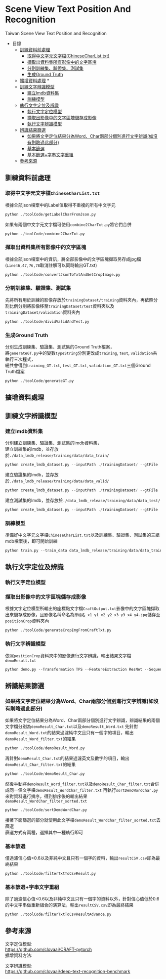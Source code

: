 # Scene View Text Position And Recognition
Taiwan Scene View Text Position and Recognition

* 目錄
  * [訓練資料前處理](https://github.com/sarah862024/SceneViewTextPositionAndRecognition#%E8%A8%93%E7%B7%B4%E8%B3%87%E6%96%99%E5%89%8D%E8%99%95%E7%90%86 "link")
    * [取得中文字元文字檔(ChineseCharList.txt)](https://github.com/sarah862024/SceneViewTextPositionAndRecognition#%E5%8F%96%E5%BE%97%E4%B8%AD%E6%96%87%E5%AD%97%E5%85%83%E6%96%87%E5%AD%97%E6%AA%94chinesecharlisttxt "link")
    * [擷取出資料集所有影像中的文字區塊](https://github.com/sarah862024/SceneViewTextPositionAndRecognition#%E6%93%B7%E5%8F%96%E5%87%BA%E8%B3%87%E6%96%99%E9%9B%86%E6%89%80%E6%9C%89%E5%BD%B1%E5%83%8F%E4%B8%AD%E7%9A%84%E6%96%87%E5%AD%97%E5%8D%80%E5%A1%8A "link")
    * [分割訓練集、驗證集、測試集](https://github.com/sarah862024/SceneViewTextPositionAndRecognition#%E5%88%86%E5%89%B2%E8%A8%93%E7%B7%B4%E9%9B%86%E9%A9%97%E8%AD%89%E9%9B%86%E6%B8%AC%E8%A9%A6%E9%9B%86 "link")
    * [生成Ground Truth](https://github.com/sarah862024/SceneViewTextPositionAndRecognition#%E7%94%9F%E6%88%90ground-truth "link")
  * [擴增資料處理](https://github.com/sarah862024/SceneViewTextPositionAndRecognition#%E6%93%B4%E5%A2%9E%E8%B3%87%E6%96%99%E8%99%95%E7%90%86 "link")
    * 
  * [訓練文字辨識模型](https://github.com/sarah862024/SceneViewTextPositionAndRecognition#%E8%A8%93%E7%B7%B4%E6%96%87%E5%AD%97%E8%BE%A8%E8%AD%98%E6%A8%A1%E5%9E%8B "link")
    * [建立lmdb資料集](https://github.com/sarah862024/SceneViewTextPositionAndRecognition#%E5%BB%BA%E7%AB%8Blmdb%E8%B3%87%E6%96%99%E9%9B%86 "link")
    * [訓練模型](https://github.com/sarah862024/SceneViewTextPositionAndRecognition#%E8%A8%93%E7%B7%B4%E6%A8%A1%E5%9E%8B "link")
  * [執行文字定位及辨識](https://github.com/sarah862024/SceneViewTextPositionAndRecognition#%E5%9F%B7%E8%A1%8C%E6%96%87%E5%AD%97%E5%AE%9A%E4%BD%8D%E5%8F%8A%E8%BE%A8%E8%AD%98 "link")
    * [執行文字定位模型](https://github.com/sarah862024/SceneViewTextPositionAndRecognition#%E5%9F%B7%E8%A1%8C%E6%96%87%E5%AD%97%E5%AE%9A%E4%BD%8D%E6%A8%A1%E5%9E%8B "link")
    * [擷取出影像中的文字區塊儲存成影像](https://github.com/sarah862024/SceneViewTextPositionAndRecognition#%E6%93%B7%E5%8F%96%E5%87%BA%E5%BD%B1%E5%83%8F%E4%B8%AD%E7%9A%84%E6%96%87%E5%AD%97%E5%8D%80%E5%A1%8A%E5%84%B2%E5%AD%98%E6%88%90%E5%BD%B1%E5%83%8F "link")
    * [執行文字辨識模型](https://github.com/sarah862024/SceneViewTextPositionAndRecognition#%E5%9F%B7%E8%A1%8C%E6%96%87%E5%AD%97%E8%BE%A8%E8%AD%98%E6%A8%A1%E5%9E%8B "link")
  * [辨識結果篩選](https://github.com/sarah862024/SceneViewTextPositionAndRecognition#%E8%BE%A8%E8%AD%98%E7%B5%90%E6%9E%9C%E7%AF%A9%E9%81%B8 "link")
    * [如果將文字定位結果分為Word、Char兩部分個別進行文字辨識(如沒有則略過此部分)](https://github.com/sarah862024/SceneViewTextPositionAndRecognition#%E5%A6%82%E6%9E%9C%E5%B0%87%E6%96%87%E5%AD%97%E5%AE%9A%E4%BD%8D%E7%B5%90%E6%9E%9C%E5%88%86%E7%82%BAwordchar%E5%85%A9%E9%83%A8%E5%88%86%E5%80%8B%E5%88%A5%E9%80%B2%E8%A1%8C%E6%96%87%E5%AD%97%E8%BE%A8%E8%AD%98%E5%A6%82%E6%B2%92%E6%9C%89%E5%89%87%E7%95%A5%E9%81%8E%E6%AD%A4%E9%83%A8%E5%88%86 "link")
    * [基本篩選](https://github.com/sarah862024/SceneViewTextPositionAndRecognition#%E5%9F%BA%E6%9C%AC%E7%AF%A9%E9%81%B8 "link")
    * [基本篩選+字串文字重組](https://github.com/sarah862024/SceneViewTextPositionAndRecognition#%E5%9F%BA%E6%9C%AC%E7%AF%A9%E9%81%B8%E5%AD%97%E4%B8%B2%E6%96%87%E5%AD%97%E9%87%8D%E7%B5%84 "link")
  * [參考來源](https://github.com/sarah862024/SceneViewTextPositionAndRecognition#%E5%8F%83%E8%80%83%E4%BE%86%E6%BA%90 "link")

## 訓練資料前處理
### 取得中文字元文字檔`ChineseCharList.txt`  
根據全部json檔案中的Label值取得不重複的所有中文字元  
```python
python ./toolCode/getLabelCharFromJson.py
```
如果有兩個中文字元文字檔可使用`combine2CharTxt.py`將它們合併
```python
python ./toolCode/combine2CharTxt.py
```
### 擷取出資料集所有影像中的文字區塊
根據全部json檔案中的資訊，將全部影像中的文字區塊擷取另存成jpg檔(`Line46,47,76,78`取消註解可以同時輸出GT.txt)
```python
python ./toolCode/convertJsonToTxtAndGetCropImage.py
```
### 分割訓練集、驗證集、測試集
先將所有用於訓練的影像存放於`trainingDataset/training`資料夾內，再依照分割比例分別將影像移至`trainingDataset/test`資料夾以及`trainingDataset/validation`資料夾內
```python
python ./toolCode/dividValidAndTest.py
```
### 生成Ground Truth
分別生成訓練集、驗證集、測試集的Ground Truth檔案，  
將`generateGT.py`中的變數`typeString`分別更改成`training`, `test`, `validation`共執行三次程式，  
總共會得到`training_GT.txt`, `test_GT.txt`, `validation_GT.txt`三個Ground Truth檔案
```python
python ./toolCode/generateGT.py
```
## 擴增資料處理


## 訓練文字辨識模型
### 建立lmdb資料集
分別建立訓練集、驗證集、測試集的lmdb資料集，  
建立訓練集的lmdb，並存放於`./data_lmdb_release/training/data/data_train/`
```python
python create_lmdb_dataset.py --inputPath ./trainingDataset/ --gtFile ./trainingDataset/training_GT.txt --outputPath ./data_lmdb_release/training/data/data_train/
```
建立驗證集的lmdb，並存放於`./data_lmdb_release/training/data/data_valid/`
```python
python create_lmdb_dataset.py --inputPath ./trainingDataset/ --gtFile ./trainingDataset/validation_GT.txt --outputPath ./data_lmdb_release/training/data/data_valid/
```
建立測試集的lmdb，並存放於`./data_lmdb_release/training/data/data_test/`
```python
python create_lmdb_dataset.py --inputPath ./trainingDataset/ --gtFile ./trainingDataset/test_GT.txt --outputPath ./data_lmdb_release/training/data/data_test/
```
### 訓練模型
準備好中文字元文字檔`ChineseCharList.txt`以及訓練集、驗證集、測試集的三組mdb檔案後，即可開始訓練
```python
python train.py --train_data data_lmdb_release/training/data/data_train --valid_data data_lmdb_release/training/data/data_valid --Transformation TPS --FeatureExtraction ResNet --SequenceModeling BiLSTM --Prediction Attn --data_filtering_off
```
## 執行文字定位及辨識
### 執行文字定位模型

### 擷取出影像中的文字區塊儲存成影像
根據文字定位模型所輸出的座標點文字檔`CraftOutput.txt`影像中的文字區塊擷取出來儲存成影像，且影像名稱命名為`原檔名_x1_y1_x2_y2_x3_y3_x4_y4.jpg`儲存至`positionCrop`資料夾內
```python
python ./toolCode/generateCropImgFromCraftTxt.py
```
### 執行文字辨識模型
依照`positionCrop`資料夾中的影像進行文字辨識，輸出結果文字檔`demoResult.txt`
```python
python demo.py --Transformation TPS --FeatureExtraction ResNet --SequenceModeling BiLSTM --Prediction Attn --image_folder ./positionCrop --saved_model ./saved_models/TPS-ResNet-BiLSTM-Attn-Seed1111/best_accuracy.pth
```
## 辨識結果篩選
### 如果將文字定位結果分為Word、Char兩部分個別進行文字辨識(如沒有則略過此部分)
如果將文字定位結果分為Word、Char兩部分個別進行文字辨識，辨識結果的兩個文字檔分別為`demoResult_Char.txt`以及`demoResult_Word.txt`
先針對`demoResult_Word.txt`的結果過濾純中文且只有一個字的項目，輸出`demoResult_Word_filter.txt`的結果
```python
python ./toolCode/demoResult_Word.py
```
再針對`demoResult_Char.txt`的結果過濾英文及數字的項目，輸出`demoResult_Char_filter.txt`的結果
```python
python ./toolCode/demoResult_Char.py
```
然後手動將`demoResult_Word_filter.txt`以及`demoResult_Char_filter.txt`合併成同一個文字檔`demoResult_WordChar_filter.txt`
再執行`sortDemoWordChar.py`來對資料進行排序，得到排序後的輸出結果`demoResult_WordChar_filter_sorted.txt`
```python
python ./toolCode/sortDemoWordChar.py
```
接著下面篩選的部分就使用此文字檔`demoResult_WordChar_filter_sorted.txt`去篩選  
篩選方式有兩種，選擇其中一種執行即可
### 基本篩選
僅過濾信心值<0.6以及非純中文且只有一個字的資料，輸出`resultCSV.csv`即為最終結果
```python
python ./toolCode/filterTxtToCsvResult.py
```
### 基本篩選+字串文字重組
除了過濾信心值<0.6以及非純中文且只有一個字的資料以外，針對信心值低於0.6的中文字串做重新組合的演算法，輸出`resultCSV.csv`即為最終結果
```python
python ./toolCode/filterTxtToCsvResultAdvance.py
```
## 參考來源
文字定位模型:  
https://github.com/clovaai/CRAFT-pytorch  
擴增資料方法:  

文字辨識模型:  
https://github.com/clovaai/deep-text-recognition-benchmark
